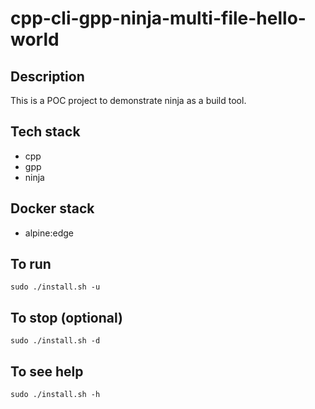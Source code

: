 # cpp-cli-gpp-ninja-multi-file-hello-world

## Description
This is a POC project to demonstrate 
ninja as a build tool.

## Tech stack
- cpp
- gpp
- ninja

## Docker stack
- alpine:edge

## To run
`sudo ./install.sh -u`

## To stop (optional)
`sudo ./install.sh -d`

## To see help
`sudo ./install.sh -h`
